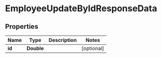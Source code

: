 

# EmployeeUpdateByIdResponseData


## Properties

| Name | Type | Description | Notes |
|------------ | ------------- | ------------- | -------------|
|**id** | **Double** |  |  [optional] |



